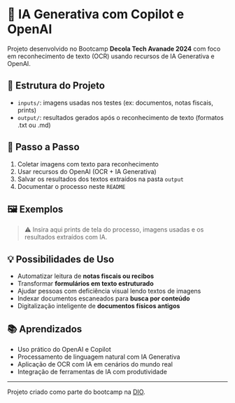 # 🤖 IA Generativa com Copilot e OpenAI

Projeto desenvolvido no Bootcamp **Decola Tech Avanade 2024** com foco em reconhecimento de texto (OCR) usando recursos de IA Generativa e OpenAI.

## 📂 Estrutura do Projeto

- `inputs/`: imagens usadas nos testes (ex: documentos, notas fiscais, prints)
- `output/`: resultados gerados após o reconhecimento de texto (formatos .txt ou .md)

## 🧪 Passo a Passo

1. Coletar imagens com texto para reconhecimento
2. Usar recursos do OpenAI (OCR + IA Generativa)
3. Salvar os resultados dos textos extraídos na pasta `output`
4. Documentar o processo neste `README`

## 🖼️ Exemplos

> ⚠️ Insira aqui prints de tela do processo, imagens usadas e os resultados extraídos com IA.

## 💡 Possibilidades de Uso

- Automatizar leitura de **notas fiscais ou recibos**
- Transformar **formulários em texto estruturado**
- Ajudar pessoas com deficiência visual lendo textos de imagens
- Indexar documentos escaneados para **busca por conteúdo**
- Digitalização inteligente de **documentos físicos antigos**

## 📚 Aprendizados

- Uso prático do OpenAI e Copilot
- Processamento de linguagem natural com IA Generativa
- Aplicação de OCR com IA em cenários do mundo real
- Integração de ferramentas de IA com produtividade

---

Projeto criado como parte do bootcamp na [DIO](https://www.dio.me).
